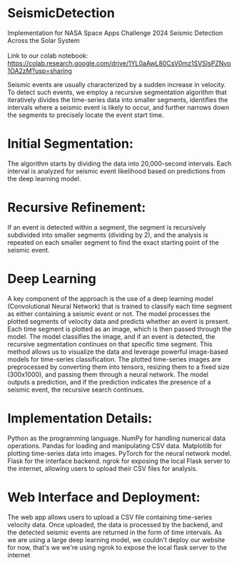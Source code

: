 # SeismicDetection
Implementation for NASA Space Apps Challenge 2024 Seismic Detection Across the Solar System
<br/><br/>
Link to our colab notebook: https://colab.research.google.com/drive/1YL0aAwL80CsV0mz1SVSIsPZNvo1OA2zM?usp=sharing

Seismic events are usually characterized by a sudden increase in velocity. To detect such events, we employ a recursive segmentation algorithm that iteratively divides the time-series data into smaller segments, identifies the intervals where a seismic event is likely to occur, and further narrows down the segments to precisely locate the event start time.

# Initial Segmentation:
The algorithm starts by dividing the data into 20,000-second intervals. Each interval is analyzed for seismic event likelihood based on predictions from the deep learning model.
# Recursive Refinement: 
If an event is detected within a segment, the segment is recursively subdivided into smaller segments (dividing by 2), and the analysis is repeated on each smaller segment to find the exact starting point of the seismic event.

# Deep Learning
A key component of the approach is the use of a deep learning model (Convolutional Neural Network) that is trained to classify each time segment as either containing a seismic event or not. The model processes the plotted segments of velocity data and predicts whether an event is present.
Each time segment is plotted as an image, which is then passed through the model. The model classifies the image, and if an event is detected, the recursive segmentation continues on that specific time segment. This method allows us to visualize the data and leverage powerful image-based models for time-series classification.
The plotted time-series images are preprocessed by converting them into tensors, resizing them to a fixed size (300x1000), and passing them through a neural network. The model outputs a prediction, and if the prediction indicates the presence of a seismic event, the recursive search continues.

# Implementation Details:
Python as the programming language.
NumPy for handling numerical data operations.
Pandas for loading and manipulating CSV data.
Matplotlib for plotting time-series data into images.
PyTorch for the neural network model.
Flask for the interface backend.
ngrok for exposing the local Flask server to the internet, allowing users to upload their CSV files for analysis.

# Web Interface and Deployment:
The web app allows users to upload a CSV file containing time-series velocity data. Once uploaded, the data is processed by the backend, and the detected seismic events are returned in the form of time intervals. As we are using a large deep learning model, we couldn't deploy our website for now, that's we we're using ngrok to expose the local flask server to the internet
